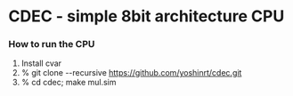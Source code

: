 CDEC - simple 8bit architecture CPU
======================
### How to run the CPU ###

1. Install cvar
1. % git clone --recursive https://github.com/yoshinrt/cdec.git
1. % cd cdec; make mul.sim
